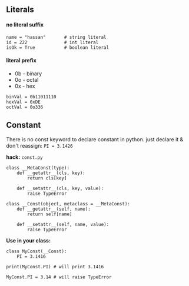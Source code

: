 ## Literals
#### no literal suffix
```
name = "hassan"       # string literal
id = 222              # int literal
isOk = True           # boolean literal
```
#### literal prefix
* 0b - binary
* 0o - octal
* 0x - hex
```
binVal = 0b11011110
hexVal = 0xDE
octVal = 0o336
```

## Constant
There is no const keyword to declare constant in python. just declare it & don't reassign: `PI = 3.1426`

**hack:** `const.py`
```
class __MetaConst(type):
    def __getattr__(cls, key):
        return cls[key]

    def __setattr__(cls, key, value):
        raise TypeError

class __Const(object, metaclass = __MetaConst):
    def __getattr__(self, name):
        return self[name]

    def __setattr__(self, name, value):
        raise TypeError
```
**Use in your class:**
```
class MyConst(__Const):
    PI = 3.1416

print(MyConst.PI) # will print 3.1416

MyConst.PI = 3.14 # will raise TypeError
```

